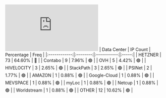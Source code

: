 ![Diagramm](https://github.com/obajay/StateSync-snapshots/blob/main/Projects/Uptick/1/README.md)
| Data Center | IP Count | Percentage | Freq |
|:------------:|:--------:|:-----------:|:-----:|
| HETZNER | 73 | 64.60% | 🔴 |
| Contabo | 9 | 7.96% | 🟢 |
| OVH | 5 | 4.42% | 🟢 |
| HIVELOCITY | 3 | 2.65% | 🟢 |
| StackPath | 3 | 2.65% | 🟢 |
| PSINet | 2 | 1.77% | 🟢 |
| AMAZON | 1 | 0.88% | 🟢 |
| Google-Cloud | 1 | 0.88% | 🟢 |
| MEVSPACE | 1 | 0.88% | 🟢 |
| myLoc | 1 | 0.88% | 🟢 |
| Netcup | 1 | 0.88% | 🟢 |
| Worldstream | 1 | 0.88% | 🟢 |
| OTHER | 12 | 10.62% | 🟢 |